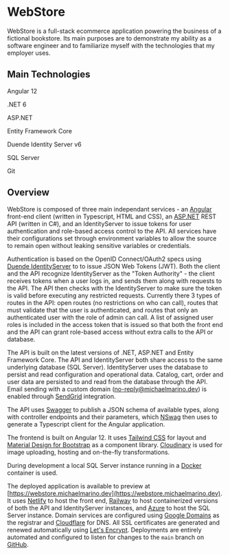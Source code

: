 # WebStore

WebStore is a full-stack ecommerce application powering the business of a fictional bookstore. Its main purposes are to demonstrate my ability as a software engineer and to familiarize myself with the technologies that my employer uses.

## Main Technologies

Angular 12

.NET 6

ASP.NET

Entity Framework Core

Duende Identity Server v6

SQL Server

Git

## Overview

WebStore is composed of three main independant services - an [Angular](https://angular.io/) front-end client (written in Typescript, HTML and CSS), an [ASP.NET](https://dotnet.microsoft.com/en-us/apps/aspnet) REST API (written in C#), and an IdentityServer to issue tokens for user authentication and role-based access control to the API. All services have their configurations set through environment variables to allow the source to remain open without leaking sensitive variables or credentials.

 
Authentication is based on the OpenID Connect/OAuth2 specs using [Duende IdentityServer](https://duendesoftware.com/products/identityserver) to to issue JSON Web Tokens (JWT). Both the client and the API recognize IdentityServer as the "Token Authority" - the client receives tokens when a user logs in, and sends them along with requests to the API. The API then checks with the IdentityServer to make sure the token is valid before executing any restricted requests. Currently there 3 types of routes in the API: open routes (no restrictions on who can call), routes that must validate that the user is authenticated, and routes that only an authenticated user with the role of admin can call. A list of assigned user roles is included in the access token that is issued so that both the front end and the API can grant role-based access without extra calls to the API or database.
 
The API is built on the latest versions of .NET, ASP.NET and Entity Framework Core. The API and IdentityServer both share access to the same underlying database (SQL Server). IdentityServer uses the database to persist and read configuration and operational data. Catalog, cart, order and user data are persisted to and read from the database through the API. Email sending with a custom domain ([no-reply@michaelmarino.dev](mailto:no-reply@michaelmarino.dev)) is enabled through [SendGrid](https://sendgrid.com/) integration.
 
The API uses [Swagger](https://github.com/domaindrivendev/Swashbuckle.AspNetCore) to publish a JSON schema of available types, along with controller endpoints and their parameters, which [NSwag](https://github.com/RicoSuter/NSwag) then uses to generate a Typescript client for the Angular application. 
  
The frontend is built on Angular 12. It uses [Tailwind CSS](https://tailwindcss.com/) for layout and [Material Design for Bootstrap](https://mdbootstrap.com/) as a component library. [Cloudinary](https://cloudinary.com/) is used for image uploading, hosting and on-the-fly transformations.

During development a local SQL Server instance running in a [Docker](https://www.docker.com/) container is used.

The deployed application is available to preview at [https://webstore.michaelmarino.dev](https://webstore.michaelmarino.dev). It uses [Netlify](https://www.netlify.com/) to host the front end, [Railway](https://railway.app/) to host containerized versions of both the API and IdentityServer instances, and [Azure](https://azure.microsoft.com/) to host the SQL Server instance. Domain services are configured using [Google Domains](https://domains.google/) as the registrar and [Cloudflare](https://www.cloudflare.com/) for DNS. All SSL certificates are generated and renewed automatically using [Let's Encrypt](https://letsencrypt.org/). Deployments are entirely automated and configured to listen for changes to the `main` branch on [GitHub](https://github.com).
